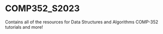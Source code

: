 # COMP352_S2023
Contains all of the resources for Data Structures and Algorithms COMP-352 tutorials and more!
